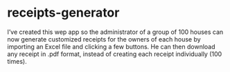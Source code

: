 # receipts-generator
I’ve created this wep app so the administrator of a group of 100 houses can now generate customized receipts for the owners of each house by importing an Excel file and clicking a few buttons. He can then download any receipt in .pdf format, instead of creating each receipt individually (100 times).
